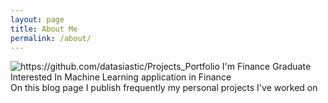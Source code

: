 ```yaml
---
layout: page
title: About Me
permalink: /about/
---
```

![]({{site.baseurl}}/images/zz.jpg "https://github.com/datasiastic/Projects_Portfolio")
                    I'm Finance Graduate Interested In Machine Learning application in Finance  
                    On this blog page I publish frequently my personal projects I've worked on 
